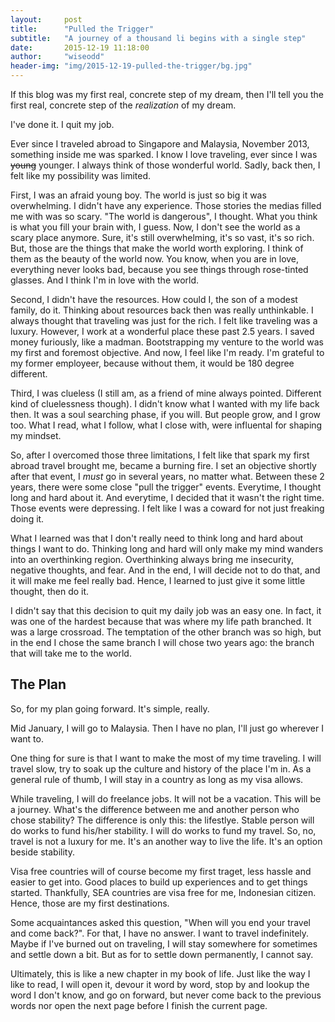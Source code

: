 ```yaml
---
layout:     post
title:      "Pulled the Trigger"
subtitle:   "A journey of a thousand li begins with a single step"
date:       2015-12-19 11:18:00
author:     "wiseodd"
header-img: "img/2015-12-19-pulled-the-trigger/bg.jpg"
---
```


If this blog was my first real, concrete step of my dream, then I'll tell you the first real, concrete step of the _realization_ of my dream.

I've done it. I quit my job.

Ever since I traveled abroad to Singapore and Malaysia, November 2013, something inside me was sparked. I know I love traveling, ever since I was ~~young~~ younger. I always think of those wonderful world. Sadly, back then, I felt like my possibility was limited.

First, I was an afraid young boy. The world is just so big it was overwhelming. I didn't have any experience. Those stories the medias filled me with was so scary. "The world is dangerous", I thought. What you think is what you fill your brain with, I guess. Now, I don't see the world as a scary place anymore. Sure, it's still overwhelming, it's so vast, it's so rich. But, those are the things that make the world worth exploring. I think of them as the beauty of the world now. You know, when you are in love, everything never looks bad, because you see things through rose-tinted glasses. And I think I'm in love with the world.

Second, I didn't have the resources. How could I, the son of a modest family, do it. Thinking about resources back then was really unthinkable. I always thought that traveling was just for the rich. I felt like traveling was a luxury. However, I work at a wonderful place these past 2.5 years. I saved money furiously, like a madman. Bootstrapping my venture to the world was my first and foremost objective. And now, I feel like I'm ready. I'm grateful to my former employeer, because without them, it would be 180 degree different.

Third, I was clueless (I still am, as a friend of mine always pointed. Different kind of cluelessness though). I didn't know what I wanted with my life back then. It was a soul searching phase, if you will. But people grow, and I grow too. What I read, what I follow, what I close with, were influental for shaping my mindset. 

So, after I overcomed those three limitations, I felt like that spark my first abroad travel brought me, became a burning fire. I set an objective shortly after that event, I *must* go in several years, no matter what. Between these 2 years, there were some close "pull the trigger" events. Everytime, I thought long and hard about it. And everytime, I decided that it wasn't the right time. Those events were depressing. I felt like I was a coward for not just freaking doing it.

What I learned was that I don't really need to think long and hard about things I want to do. Thinking long and hard will only make my mind wanders into an overthinking region. Overthinking always bring me insecurity, negative thoughts, and fear. And in the end, I will decide not to do that, and it will make me feel really bad. Hence, I learned to just give it some little thought, then do it. 

I didn't say that this decision to quit my daily job was an easy one. In fact, it was one of the hardest because that was where my life path branched. It was a large crossroad. The temptation of the other branch was so high, but in the end I chose the same branch I will chose two years ago: the branch that will take me to the world.

<h2 class="section-header">The Plan</h2>
So, for my plan going forward. It's simple, really. 

Mid January, I will go to Malaysia. Then I have no plan, I'll just go wherever I want to.

One thing for sure is that I want to make the most of my time traveling. I will travel slow, try to soak up the culture and history of the place I'm in. As a general rule of thumb, I will stay in a country as long as my visa allows.

While traveling, I will do freelance jobs. It will not be a vacation. This will be a journey. What's the difference between me and another person who chose stability? The difference is only this: the lifestlye. Stable person will do works to fund his/her stability. I will do works to fund my travel. So, no, travel is not a luxury for me. It's an another way to live the life. It's an option beside stability.

Visa free countries will of course become my first traget, less hassle and easier to get into. Good places to build up experiences and to get things started. Thankfully, SEA countries are visa free for me, Indonesian citizen. Hence, those are my first destinations.

Some acquaintances asked this question, "When will you end your travel and come back?". For that, I have no answer. I want to travel indefinitely. Maybe if I've burned out on traveling, I will stay somewhere for sometimes and settle down a bit. But as for to settle down permanently, I cannot say.

Ultimately, this is like a new chapter in my book of life. Just like the way I like to read, I will open it, devour it word by word, stop by and lookup the word I don't know, and go on forward, but never come back to the previous words nor open the next page before I finish the current page.